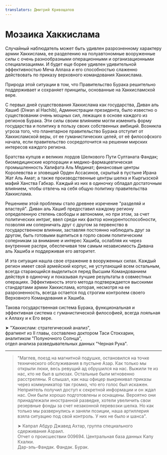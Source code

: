 ```yaml
---
translators: Дмитрий Кривощапов
---
```


# Мозаика Хаккислама

Случайный наблюдатель может быть удивлен разрозненному характеру армии Хаккислама, ее разделению на полуавтономные вооруженные силы с очень разнообразными операционными и организационными специализациями. И будет еще борее удивлен удивительной эффективностью Меча Аллаха и его способностью слаженно действовать по приказу верховного командования Хаккислама.

Природа этой ситуации в том, что Правительство Бурака решительно поддерживает и сохраняет принципы, основанные на Хаккисламской вере.

С первых дней существования Хаккислама как государства, Диван аль Хашиб \(Diwan al Hachib\), Администрации президента, было известно о существовании очень мощных сил, лежащих в основе каждого из регионов Бурака. Эти силы своим влиянием могли изменить форму государства и политику в пользу своих собственных амбиций. Возникла угроза того, что планетарное правительство Бурака отступит от Хаккисламской веры, от ее гуманистических целей, от её философского начала, если правительство сосредоточится на решении мирских интересов каждого региона.

Братства купцов и великих лордов Шелкового Пути Султаната Фандак; биомедицинские корпорации и медико-фармацевтическая промышленность Халифата Аль Мединат; финансовые центры Королевства и зловещий Орден Ассасинов, скрытый в пустыне Ирана Жат Аль Амат; а также производственные центры шелка и Кыргызской мафий Ханства Габкар. Каждый из них в одиночку обладал достаточным влиянием, чтобы отвлечь на себя общую политику правительства Хаккислама.

Решением этой проблемы стало древнее изречение "разделяй и властвуй". Диван аль Хашиб предоставил каждому региону определенную степень свободы и автономии, но при этом, за счет политических интриг, ввел среди них фактор конкурентоспособности, позволяя им соперничать друг с другом за первенство в государственном влиянии, заставляя постоянно наблюдать друг за другом, быть готовыми вцепиться в горло своим политическим соперникам за внимание и интерес Хашиба, ослабляя их через внутренние распри, обеспечивая тем самым независимость Дивана аль Хашиба и поддерживая его авторитет.

И эта ситуация нашла свое отражение в вооруженных силах. Каждый регион имеет свой армейский корпус, не уступающий всем остальным, всегда старающийся выделиться перед Высшим Командованием действуя в одиночку и показывая лучшие результаты в совместных операциях. Эффективность этого метода подтверждается высокими стандартами армии Хаккислама, которая, несмотря на ее разрозненность, всегда остается под строгим контролем своего Верховного Командования и Хашиба.

Такова государственная система Бурака, функциональная и эффективная система с гуманистической философией, всегда лояльная к Аллаху и к Его вере.

➤ "Хаккислам: стратегический анализ",  
фрагмент из II главы, составлено доктором Таси Стокхарин,  
аналитиком "Полуночного Солнца",  
отдел анализа разведывательных данных "Черная Рука".

---

> "Маглев, поезд на магнитной подушке, остановился на точке технического обслуживания в пустыне Азар. Как только мы открыли люки, весь ревущий ад обрушился на нас. Выжили те из нас, кто не был в шлюзах. Остальные были мгновенно расстреляны. Я слышал, как наш офицер выкрикивал приказы через коммуникатор так громко, что его голос был искажен. Неприятель получил доступ к секретной информации и он ждал нас. Они были хорошо подготовлены и оснащены. Вероятно они принадлежали иностранной разведке, хотели увеличить свои резервные фонды за счет незаконной перевозки шелка. Но как только мы развернулись и заняли позиции, наша артиллерия взяла ситуацию под свой контроль. У них не было и шанса".
>
> ➤ Капрал Абдур Джавед Ахтар, группа специального сдерживания Азраил.  
> Отчет о происшествии 009694. Центральная база данных Капу Кхалки.  
> Дар-эль-Фандак. Фандак. Бурак.



